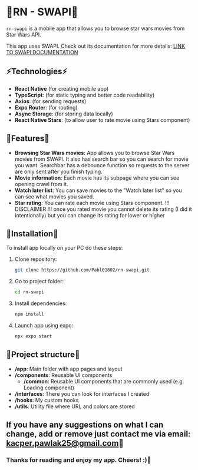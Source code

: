 # 📱RN - SWAPI📱

`rn-swapi` is a mobile app that allows you to browse star wars movies from Star Wars API.

This app uses SWAPI. Check out its documentation for more details:
[LINK TO SWAPI DOCUMENTATION](https://swapi.dev/documentation)

## ⚡Technologies⚡

- **React Native** (for creating mobile app)
- **TypeScript**: (for static typing and better code readability)
- **Axios**: (for sending requests)
- **Expo Router**: (for routing)
- **Async Storage**: (for storing data locally)
- **React Native Stars**: (to allow user to rate movie using Stars component)

## 💎Features💎 

- **Browsing Star Wars movies**: App allows you to browse Star Wars movies from SWAPI. 
  It also has search bar so you can search for movie you want. Searchbar has a debounce function so 
  requests to the server are only sent after you finish typing.
- **Movie information**: Each movie has its subpage where you can see opening crawl from it.
- **Watch later list**: You can save movies to the "Watch later list" so you can see what movies you saved.
- **Star rating**: You can rate each movie using Stars component. 
  !!! DISCLAIMER !!! once you rated movie you cannot delete its rating (I did it intentionally) but you can 
  change its rating for lower or higher

## 🔗Installation🔗

To install app locally on your PC do these steps:

1. Clone repository:
    ```bash
    git clone https://github.com/Pabl01802/rn-swapi.git
    ```
2. Go to project folder:
    ```bash
    cd rn-swapi
    ```
3. Install dependencies:
    ```bash
    npm install
    ```
4. Launch app using expo:
    ```bash
    npx expo start
    ```

## 📄Project structure📄

- **/app**: Main folder with app pages and layout
- **/components**: Reusable UI components
  - **/common**: Reusable UI components that are commonly used (e.g. Loading component)
- **/interfaces**: There you can look for interfaces I created
- **/hooks**: My custom hooks
- **/utils**: Utility file where URL and colors are stored

## If you have any suggestions on what I can change, add or remove just contact me via email: kacper.pawlak25@gmail.com📧
### Thanks for reading and enjoy my app. Cheers! :)🎉 

